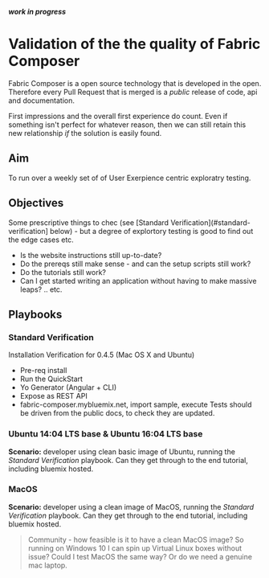 **_work in progress_**

# Validation of the the quality of Fabric Composer

Fabric Composer is a open source technology that is developed in the open. Therefore every Pull Request that is merged is a *public* release of code, api and documentation. 

First impressions and the overall first experience do count. Even if something isn't perfect for whatever reason, then we can still retain this new relationship _if_ the solution is easily found. 

## Aim
To run over a weekly set of of User Exerpience centric exploratry testing.

## Objectives
Some prescriptive things to chec (see [Standard Verification](#standard-verification] below) - but a degree of explortory testing is good to find out the edge cases etc.

* Is the website instructions still up-to-date? 
* Do the prereqs still make sense - and can the setup scripts still work?
* Do the tutorials still work?
* Can I get started writing an application without having to make massive leaps?
.. etc.

## Playbooks

### Standard Verification 

Installation Verification for 0.4.5 (Mac OS X and Ubuntu)
- Pre-req install
- Run the QuickStart
- Yo Generator (Angular + CLI)
- Expose as REST API
- fabric-composer.mybluemix.net, import sample, execute
Tests should be driven from the public docs, to check they are updated.

### Ubuntu 14:04 LTS base & Ubuntu 16:04 LTS base

**Scenario:**  developer using clean basic image of Ubuntu, running the *Standard Verification* playbook. Can they get through to the end tutorial, including bluemix hosted.

### MacOS

**Scenario:** developer using a clean image of MacOS, running the *Standard Verification* playbook. Can they get through to the end tutorial, including bluemix hosted.   

> Community - how feasible is it to have a clean MacOS image?  So running on Windows 10 I can spin up Virtual Linux boxes without issue?  Could I test MacOS the same way? Or do we need a genuine mac laptop. 


